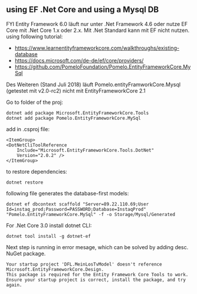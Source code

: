 ## using EF .Net Core and using a Mysql DB

FYI Entity Framework 6.0 läuft nur unter .Net Framework 4.6 oder nutze EF Core mit .Net Core 1.x oder 2.x. Mit .Net Standard kann mit EF nicht nutzen. using following tutorial:
  * https://www.learnentityframeworkcore.com/walkthroughs/existing-database
  * https://docs.microsoft.com/de-de/ef/core/providers/
  * https://github.com/PomeloFoundation/Pomelo.EntityFrameworkCore.MySql

Des Weiteren (Stand Juli 2018) läuft Pomelo.entityFramworkCore.Mysql (getestet mit v2.0-rc2) nicht mit EntityFrameworkCore 2.1

Go to folder of the proj:

```
dotnet add package Microsoft.EntityFrameworkCore.Tools 
dotnet add package Pomelo.EntityFrameworkCore.MySql
```

add in .csproj file:
```
<ItemGroup>
<DotNetCliToolReference
    Include="Microsoft.EntityFrameworkCore.Tools.DotNet"
    Version="2.0.2" />
</ItemGroup>
```

to restore dependencies:
```	
dotnet restore
```

following file generates the database-first models:
```
dotnet ef dbcontext scaffold "Server=89.22.110.69;User Id=instaq_prod;Password=PASSWORD;Database=InstaqProd" "Pomelo.EntityFrameworkCore.MySql" -f -o Storage/Mysql/Generated
```

For .Net Core 3.0 install dotnet CLI:

```
dotnet tool install -g dotnet-ef
```

Next step is running in error mesage, which can be solved by adding desc. NuGet package.
```
Your startup project 'DFL.MeinLosTvModel' doesn't reference Microsoft.EntityFrameworkCore.Design.
This package is required for the Entity Framework Core Tools to work. Ensure your startup project is correct, install the package, and try again.
```
